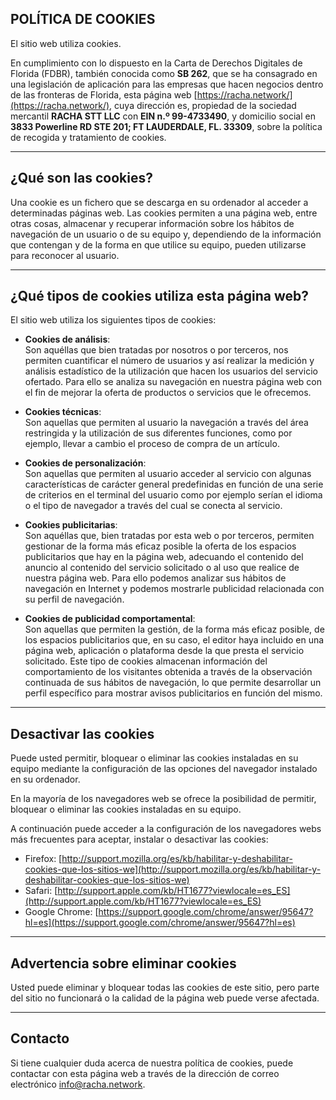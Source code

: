 ## POLÍTICA DE COOKIES

El sitio web utiliza cookies.

En cumplimiento con lo dispuesto en la Carta de Derechos Digitales de Florida (FDBR), también conocida como **SB 262**, que se ha consagrado en una legislación de aplicación para las empresas que hacen negocios dentro de las fronteras de Florida, esta página web [https://racha.network/](https://racha.network/), cuya dirección es, propiedad de la sociedad mercantil **RACHA STT LLC** con **EIN n.º 99-4733490**, y domicilio social en **3833 Powerline RD STE 201; FT LAUDERDALE, FL. 33309**, sobre la política de recogida y tratamiento de cookies.

---

## ¿Qué son las cookies?

Una cookie es un fichero que se descarga en su ordenador al acceder a determinadas páginas web. Las cookies permiten a una página web, entre otras cosas, almacenar y recuperar información sobre los hábitos de navegación de un usuario o de su equipo y, dependiendo de la información que contengan y de la forma en que utilice su equipo, pueden utilizarse para reconocer al usuario.

---

## ¿Qué tipos de cookies utiliza esta página web?

El sitio web utiliza los siguientes tipos de cookies:

- **Cookies de análisis**:  
  Son aquéllas que bien tratadas por nosotros o por terceros, nos permiten cuantificar el número de usuarios y así realizar la medición y análisis estadístico de la utilización que hacen los usuarios del servicio ofertado. Para ello se analiza su navegación en nuestra página web con el fin de mejorar la oferta de productos o servicios que le ofrecemos.

- **Cookies técnicas**:  
  Son aquellas que permiten al usuario la navegación a través del área restringida y la utilización de sus diferentes funciones, como por ejemplo, llevar a cambio el proceso de compra de un artículo.

- **Cookies de personalización**:  
  Son aquellas que permiten al usuario acceder al servicio con algunas características de carácter general predefinidas en función de una serie de criterios en el terminal del usuario como por ejemplo serían el idioma o el tipo de navegador a través del cual se conecta al servicio.

- **Cookies publicitarias**:  
  Son aquéllas que, bien tratadas por esta web o por terceros, permiten gestionar de la forma más eficaz posible la oferta de los espacios publicitarios que hay en la página web, adecuando el contenido del anuncio al contenido del servicio solicitado o al uso que realice de nuestra página web. Para ello podemos analizar sus hábitos de navegación en Internet y podemos mostrarle publicidad relacionada con su perfil de navegación.

- **Cookies de publicidad comportamental**:  
  Son aquellas que permiten la gestión, de la forma más eficaz posible, de los espacios publicitarios que, en su caso, el editor haya incluido en una página web, aplicación o plataforma desde la que presta el servicio solicitado. Este tipo de cookies almacenan información del comportamiento de los visitantes obtenida a través de la observación continuada de sus hábitos de navegación, lo que permite desarrollar un perfil específico para mostrar avisos publicitarios en función del mismo.

---

## Desactivar las cookies

Puede usted permitir, bloquear o eliminar las cookies instaladas en su equipo mediante la configuración de las opciones del navegador instalado en su ordenador.

En la mayoría de los navegadores web se ofrece la posibilidad de permitir, bloquear o eliminar las cookies instaladas en su equipo.

A continuación puede acceder a la configuración de los navegadores webs más frecuentes para aceptar, instalar o desactivar las cookies:

- Firefox: [http://support.mozilla.org/es/kb/habilitar-y-deshabilitar-cookies-que-los-sitios-we](http://support.mozilla.org/es/kb/habilitar-y-deshabilitar-cookies-que-los-sitios-we)  
- Safari: [http://support.apple.com/kb/HT1677?viewlocale=es_ES](http://support.apple.com/kb/HT1677?viewlocale=es_ES)  
- Google Chrome: [https://support.google.com/chrome/answer/95647?hl=es](https://support.google.com/chrome/answer/95647?hl=es)

---

## Advertencia sobre eliminar cookies

Usted puede eliminar y bloquear todas las cookies de este sitio, pero parte del sitio no funcionará o la calidad de la página web puede verse afectada.

---

## Contacto

Si tiene cualquier duda acerca de nuestra política de cookies, puede contactar con esta página web a través de la dirección de correo electrónico info@racha.network.



